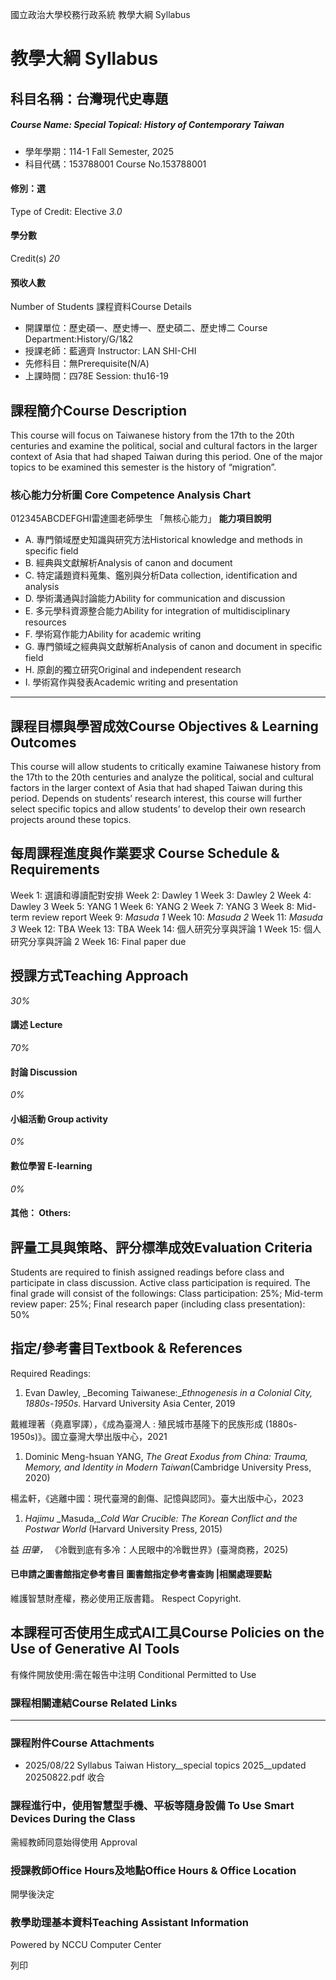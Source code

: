 國立政治大學校務行政系統 教學大綱 Syllabus
# 教學大綱 Syllabus
##  科目名稱：台灣現代史專題
#####  Course Name: Special Topical: History of Contemporary Taiwan
  * 學年學期：114-1 Fall Semester, 2025 
  * 科目代碼：153788001 Course No.153788001


#### 修別：選
Type of Credit: Elective 
_3.0_
#### 學分數
Credit(s)
_20_
#### 預收人數
Number of Students
課程資料Course Details
  * 開課單位：歷史碩一、歷史博一、歷史碩二、歷史博二 Course Department:History/G/1&2 
  * 授課老師：藍適齊 Instructor: LAN SHI-CHI 
  * 先修科目：無Prerequisite(N/A)
  * 上課時間：四78E Session: thu16-19 


##  課程簡介Course Description
This course will focus on Taiwanese history from the 17th to the 20th centuries and examine the political, social and cultural factors in the larger context of Asia that had shaped Taiwan during this period. One of the major topics to be examined this semester is the history of “migration”.
###  核心能力分析圖 Core Competence Analysis Chart
012345ABCDEFGHI雷達圖老師學生
「無核心能力」 
**能力項目說明**
  * A. 專門領域歷史知識與研究方法Historical knowledge and methods in specific field
  * B. 經典與文獻解析Analysis of canon and document 
  * C. 特定議題資料蒐集、鑑別與分析Data collection, identification and analysis
  * D. 學術溝通與討論能力Ability for communication and discussion
  * E. 多元學科資源整合能力Ability for integration of multidisciplinary resources
  * F. 學術寫作能力Ability for academic writing
  * G. 專門領域之經典與文獻解析Analysis of canon and document in specific field
  * H. 原創的獨立研究Original and independent research
  * I. 學術寫作與發表Academic writing and presentation


* * *
##  課程目標與學習成效Course Objectives & Learning Outcomes 
This course will allow students to critically examine Taiwanese history from the 17th to the 20th centuries and analyze the political, social and cultural factors in the larger context of Asia that had shaped Taiwan during this period. Depends on students’ research interest, this course will further select specific topics and allow students’ to develop their own research projects around these topics.
##  每周課程進度與作業要求 Course Schedule & Requirements
Week 1: 選讀和導讀配對安排
Week 2: Dawley 1
Week 3: Dawley 2
Week 4: Dawley 3
Week 5: YANG 1
Week 6: YANG 2
Week 7: YANG 3
Week 8: Mid-term review report
Week 9: _Masuda 1_
Week 10: _Masuda 2_
Week 11: _Masuda 3_
Week 12: TBA
Week 13: TBA
Week 14: 個人研究分享與評論 1
Week 15: 個人研究分享與評論 2
Week 16: Final paper due
##  授課方式Teaching Approach
_30%_
####  講述 Lecture
_70%_
####  討論 Discussion
_0%_
####  小組活動 Group activity
_0%_
####  數位學習 E-learning
_0%_
####  其他： Others:
##  評量工具與策略、評分標準成效Evaluation Criteria
Students are required to finish assigned readings before class and participate in class discussion. Active class participation is required. The final grade will consist of the followings:
Class participation: 25%; Mid-term review paper: 25%; Final research paper (including class presentation): 50%
##  指定/參考書目Textbook & References
Required Readings:
  1. Evan Dawley, _Becoming Taiwanese:__Ethnogenesis in a Colonial City, 1880s-1950s_. Harvard University Asia Center, 2019


戴維理著（堯嘉寧譯），《成為臺灣人 : 殖民城市基隆下的民族形成 (1880s-1950s)》。國立臺灣大學出版中心，2021
  1. Dominic Meng-hsuan YANG, _The Great Exodus from China: Trauma, Memory, and Identity in Modern Taiwan_(Cambridge University Press, 2020)


楊孟軒，《逃離中國：現代臺灣的創傷、記憶與認同》。臺大出版中心，2023 
  1. _Hajimu_ _Masuda,__Cold War Crucible: The Korean Conflict and the Postwar World_ (Harvard University Press, 2015) 


益 _田肇，_ 《冷戰到底有多冷：人民眼中的冷戰世界》(臺灣商務，2025)
####  已申請之圖書館指定參考書目  圖書館指定參考書查詢 |相關處理要點
維護智慧財產權，務必使用正版書籍。 Respect Copyright.
##  本課程可否使用生成式AI工具Course Policies on the Use of Generative AI Tools
有條件開放使用:需在報告中注明 Conditional Permitted to Use 
###  課程相關連結Course Related Links
* * *
###  課程附件Course Attachments
  * 2025/08/22 Syllabus Taiwan History__special topics 2025__updated 20250822.pdf  收合 


###  課程進行中，使用智慧型手機、平板等隨身設備 To Use Smart Devices During the Class
需經教師同意始得使用  Approval
###  授課教師Office Hours及地點Office Hours & Office Location
開學後決定
###  教學助理基本資料Teaching Assistant Information
Powered by NCCU Computer Center
  
列印
